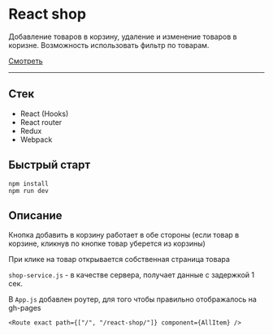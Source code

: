 # React shop

Добавление товаров в корзину, удаление и изменение товаров в коризне. Возможность использовать фильтр по товарам.

[Смотреть](https://aleksey-kaa.github.io/react-shop/)
***

## Стек
- React (Hooks)
- React router
- Redux
- Webpack

## Быстрый старт 

`npm install`  
`npm run dev`
## Описание

Кнопка добавить в корзину работает в обе стороны (если товар в корзине, кликнув по кнопке товар уберется из корзины)

При клике на товар открывается собственная страница товара

`shop-service.js` - в качестве сервера, получает данные с задержкой 1 сек.

В `App.js` добавлен роутер, для того чтобы правильно отображалось на gh-pages 
```
<Route exact path={["/", "/react-shop/"]} component={AllItem} />
``` 

